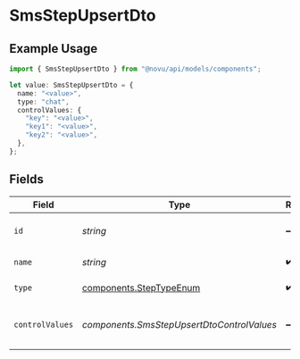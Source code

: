 # SmsStepUpsertDto

## Example Usage

```typescript
import { SmsStepUpsertDto } from "@novu/api/models/components";

let value: SmsStepUpsertDto = {
  name: "<value>",
  type: "chat",
  controlValues: {
    "key": "<value>",
    "key1": "<value>",
    "key2": "<value>",
  },
};
```

## Fields

| Field                                                              | Type                                                               | Required                                                           | Description                                                        |
| ------------------------------------------------------------------ | ------------------------------------------------------------------ | ------------------------------------------------------------------ | ------------------------------------------------------------------ |
| `id`                                                               | *string*                                                           | :heavy_minus_sign:                                                 | Unique identifier of the step                                      |
| `name`                                                             | *string*                                                           | :heavy_check_mark:                                                 | Name of the step                                                   |
| `type`                                                             | [components.StepTypeEnum](../../models/components/steptypeenum.md) | :heavy_check_mark:                                                 | Type of the step                                                   |
| `controlValues`                                                    | *components.SmsStepUpsertDtoControlValues*                         | :heavy_minus_sign:                                                 | Control values for the SMS step.                                   |